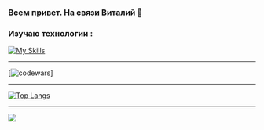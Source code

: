 ### Всем привет. На связи Виталий 👋

### Изучаю технологии :
[![My Skills](https://skillicons.dev/icons?i=html,css,sass,tailwind,js,ts,react,redux,figma,git,nodejs,vite,vscode)](https://skillicons.dev)

---

[![codewars](https://www.codewars.com/users/VitMach/badges/large)]

---

[![Top Langs](https://github-readme-stats.vercel.app/api/top-langs/?username=VMachihin)](https://github.com/anuraghazra/github-readme-stats)

---

![](https://komarev.com/ghpvc/?username=VitMachTmb&style=plastic)


<!--
**VitMachTmb/VitMachTmb** is a ✨ _special_ ✨ repository because its `README.md` (this file) appears on your GitHub profile.

Here are some ideas to get you started:

- 🔭 I’m currently working on ...
- 🌱 I’m currently learning ...
- 👯 I’m looking to collaborate on ...
- 🤔 I’m looking for help with ...
- 💬 Ask me about ...
- 📫 How to reach me: ...
- 😄 Pronouns: ...
- ⚡ Fun fact: ...
-->
